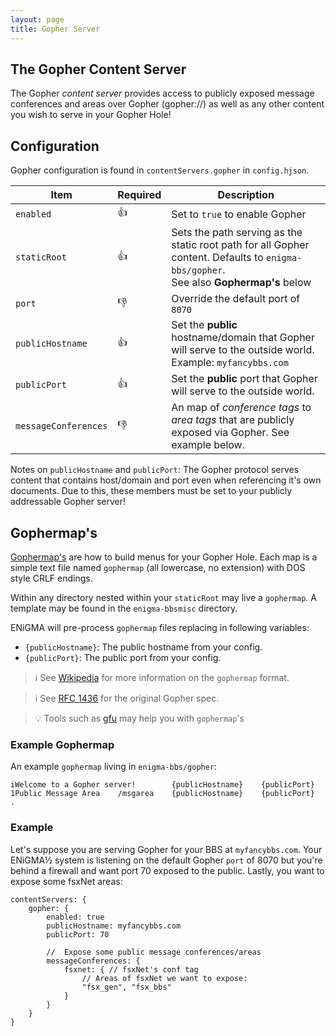 ```yaml
---
layout: page
title: Gopher Server
---
```

## The Gopher Content Server
The Gopher *content server* provides access to publicly exposed message conferences and areas over Gopher (gopher://) as well as any other content you wish to serve in your Gopher Hole!

## Configuration
Gopher configuration is found in `contentServers.gopher` in `config.hjson`.

| Item | Required | Description |
|------|----------|-------------|
| `enabled` | :+1: | Set to `true` to enable Gopher |
| `staticRoot` | :+1: | Sets the path serving as the static root path for all Gopher content. Defaults to `enigma-bbs/gopher`.<br>See also **Gophermap's** below |
| `port` | :-1: | Override the default port of `8070` |
| `publicHostname` | :+1: | Set the **public** hostname/domain that Gopher will serve to the outside world. Example: `myfancybbs.com` |
| `publicPort` | :+1: | Set the **public** port that Gopher will serve to the outside world. |
| `messageConferences` | :-1: | An map of *conference tags* to *area tags* that are publicly exposed via Gopher. See example below. |

Notes on `publicHostname` and `publicPort`:
The Gopher protocol serves content that contains host/domain and port even when referencing it's own documents. Due to this, these members must be set to your publicly addressable Gopher server!

## Gophermap's
[Gophermap's](https://en.wikipedia.org/wiki/Gopher_(protocol)#Source_code_of_a_menu) are how to build menus for your Gopher Hole. Each map is a simple text file named `gophermap` (all lowercase, no extension) with DOS style CRLF endings.

Within any directory nested within your `staticRoot` may live a `gophermap`. A template may be found in the `enigma-bbsmisc` directory.

ENiGMA will pre-process `gophermap` files replacing in following variables:
* `{publicHostname}`: The public hostname from your config.
* `{publicPort}`: The public port from your config.

> :information_source: See [Wikipedia](https://en.wikipedia.org/wiki/Gopher_(protocol)#Source_code_of_a_menu) for more information on the `gophermap` format.

> :information_source: See [RFC 1436](https://tools.ietf.org/html/rfc1436) for the original Gopher spec.

> :bulb: Tools such as [gfu](https://rawtext.club/~sloum/gfu.html) may help you with `gophermap`'s

### Example Gophermap
An example `gophermap` living in `enigma-bbs/gopher`:
```
iWelcome to a Gopher server!        {publicHostname}    {publicPort}
1Public Message Area    /msgarea    {publicHostname}    {publicPort}
.
```

### Example
Let's suppose you are serving Gopher for your BBS at `myfancybbs.com`. Your ENiGMA½ system is listening on the default Gopher `port` of 8070 but you're behind a firewall and want port 70 exposed to the public. Lastly, you want to expose some fsxNet areas:

```hjson
contentServers: {
    gopher: {
        enabled: true
        publicHostname: myfancybbs.com
        publicPort: 70

        //  Expose some public message conferences/areas
        messageConferences: {
            fsxnet: { // fsxNet's conf tag
                // Areas of fsxNet we want to expose:
                "fsx_gen", "fsx_bbs"
            }
        }
    }
}
```
